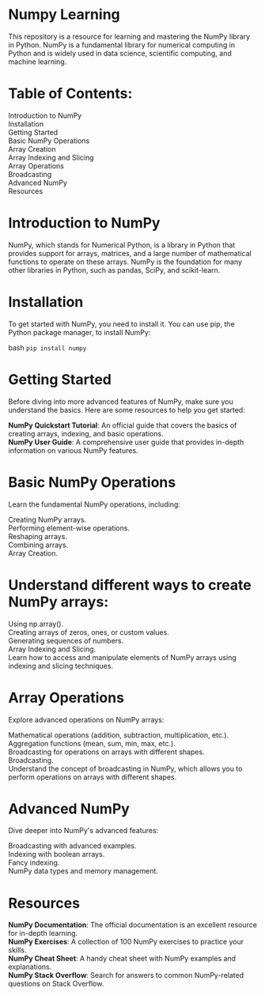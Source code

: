# Numpy Learning

This repository is a resource for learning and mastering the NumPy library in Python. NumPy is a fundamental library for numerical computing in Python and is widely used in data science, scientific computing, and machine learning.

# Table of Contents:

Introduction to NumPy  
Installation  
Getting Started  
Basic NumPy Operations  
Array Creation  
Array Indexing and Slicing  
Array Operations  
Broadcasting  
Advanced NumPy  
Resources  

# Introduction to NumPy

NumPy, which stands for Numerical Python, is a library in Python that provides support for arrays, matrices, and a large number of mathematical functions to operate on these arrays. NumPy is the foundation for many other libraries in Python, such as pandas, SciPy, and scikit-learn.

# Installation

To get started with NumPy, you need to install it. You can use pip, the Python package manager, to install NumPy:

bash `pip install numpy`

# Getting Started

Before diving into more advanced features of NumPy, make sure you understand the basics. Here are some resources to help you get started:  

**NumPy Quickstart Tutorial**: An official guide that covers the basics of creating arrays, indexing, and basic operations.  
**NumPy User Guide**: A comprehensive user guide that provides in-depth information on various NumPy features.  

# Basic NumPy Operations

Learn the fundamental NumPy operations, including:

Creating NumPy arrays.  
Performing element-wise operations.  
Reshaping arrays.  
Combining arrays.  
Array Creation.  

# Understand different ways to create NumPy arrays:

Using np.array().  
Creating arrays of zeros, ones, or custom values.  
Generating sequences of numbers.  
Array Indexing and Slicing.  
Learn how to access and manipulate elements of NumPy arrays using indexing and slicing techniques.  

# Array Operations

Explore advanced operations on NumPy arrays:

Mathematical operations (addition, subtraction, multiplication, etc.).  
Aggregation functions (mean, sum, min, max, etc.).  
Broadcasting for operations on arrays with different shapes.  
Broadcasting.  
Understand the concept of broadcasting in NumPy, which allows you to perform operations on arrays with different shapes.  

# Advanced NumPy

Dive deeper into NumPy's advanced features:

Broadcasting with advanced examples.  
Indexing with boolean arrays.  
Fancy indexing.  
NumPy data types and memory management.  

# Resources

**NumPy Documentation**: The official documentation is an excellent resource for in-depth learning.  
**NumPy Exercises**: A collection of 100 NumPy exercises to practice your skills.  
**NumPy Cheat Sheet**: A handy cheat sheet with NumPy examples and explanations.  
**NumPy Stack Overflow**: Search for answers to common NumPy-related questions on Stack Overflow.  
